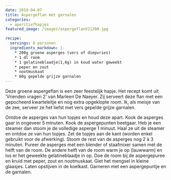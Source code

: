 ```yaml
---
date: 2019-04-07
title: Aspergeflan met garnalen
categories:
  - aperitiefhapjes
featured_image: /images/aspergeflanV21200.jpg

recipe:
  servings: 8 personen
  ingredients_markdown: |-
    * 200g groene asperges (vers of diepvries)
    * 1 dl room
    * 1 gelatineblaadje(1,6g) in koud water geweekt
    * peper en zout
    * nootmuskaat    * 60g gepelde grijze garnalen
---
```

Deze groene aspergeflan is een zeer feestelijk hapje.
Het recept komt uit ‘Vrienden vragen 2’ van Marleen De Naeyer.
Zij serveert deze flan met een gepocheerd kwarteleitje en nog extra opgeklopte room. 
Ik, als meisje van de zee, serveer ze het liefst met vers gepelde grijze garnalen.


<!--more-->

Ontdoe de asperges van hun topjes en houd deze apart.
Kook de asperges gaar in ongeveer 5 minuten.
Kook de aspergepunten beetgaar.
Heb je een steamer dan stoom je de volledige asperge 1 minuut.
Haal ze uit de steamer en ontdoe ze van hun topjes. Zet de topjes aan de kant (worden enkel gebruikt voor de afwerking). Stoom de rest van de asperges nog 2 à 3 minuten.
Pureer de asperges met een blender of staafmixer samen met de helft van de room.
De andere helft van de room warm je op (lauwwarm) en los er het geweekte gelatineblaadje in op.
Doe de room bij de aspergepuree en kruid met peper, zout en nootmuskaat.
Giet het mengsel in kleine glaasjes.
Laten opstijven in de koelkast.
Garneren met een aspergepuntje en de garnalen.






